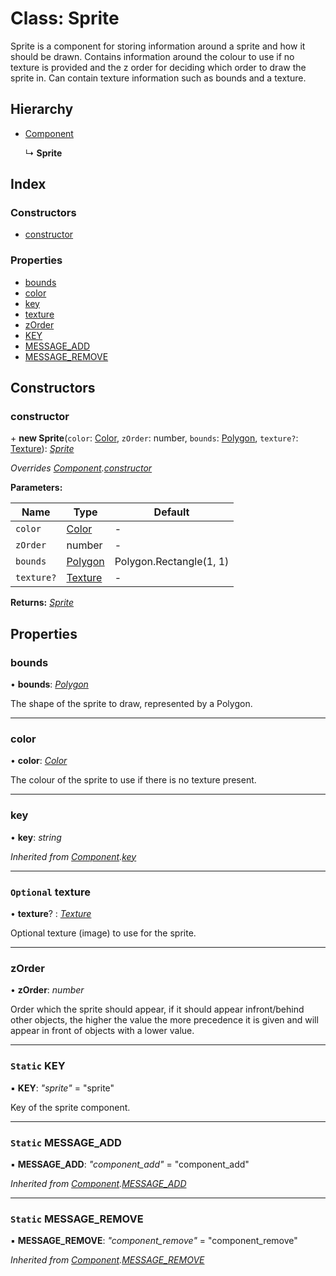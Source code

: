 
# Class: Sprite

Sprite is a component for storing information around a sprite
and how it should be drawn. Contains information around the
colour to use if no texture is provided and the z order for
deciding which order to draw the sprite in.
Can contain texture information such as bounds and a texture.

## Hierarchy

* [Component](component.md)

  ↳ **Sprite**

## Index

### Constructors

* [constructor](sprite.md#constructor)

### Properties

* [bounds](sprite.md#bounds)
* [color](sprite.md#color)
* [key](sprite.md#key)
* [texture](sprite.md#optional-texture)
* [zOrder](sprite.md#zorder)
* [KEY](sprite.md#static-key)
* [MESSAGE_ADD](sprite.md#static-message_add)
* [MESSAGE_REMOVE](sprite.md#static-message_remove)

## Constructors

###  constructor

\+ **new Sprite**(`color`: [Color](color.md), `zOrder`: number, `bounds`: [Polygon](polygon.md), `texture?`: [Texture](texture.md)): *[Sprite](sprite.md)*

*Overrides [Component](component.md).[constructor](component.md#constructor)*

**Parameters:**

Name | Type | Default |
------ | ------ | ------ |
`color` | [Color](color.md) | - |
`zOrder` | number | - |
`bounds` | [Polygon](polygon.md) | Polygon.Rectangle(1, 1) |
`texture?` | [Texture](texture.md) | - |

**Returns:** *[Sprite](sprite.md)*

## Properties

###  bounds

• **bounds**: *[Polygon](polygon.md)*

The shape of the sprite to draw, represented by a Polygon.

___

###  color

• **color**: *[Color](color.md)*

The colour of the sprite to use if there is no texture present.

___

###  key

• **key**: *string*

*Inherited from [Component](component.md).[key](component.md#key)*

___

### `Optional` texture

• **texture**? : *[Texture](texture.md)*

Optional texture (image) to use for the sprite.

___

###  zOrder

• **zOrder**: *number*

Order which the sprite should appear, if it should appear infront/behind other
objects, the higher the value the more precedence it is given and will
appear in front of objects with a lower value.

___

### `Static` KEY

▪ **KEY**: *"sprite"* = "sprite"

Key of the sprite component.

___

### `Static` MESSAGE_ADD

▪ **MESSAGE_ADD**: *"component_add"* = "component_add"

*Inherited from [Component](component.md).[MESSAGE_ADD](component.md#static-message_add)*

___

### `Static` MESSAGE_REMOVE

▪ **MESSAGE_REMOVE**: *"component_remove"* = "component_remove"

*Inherited from [Component](component.md).[MESSAGE_REMOVE](component.md#static-message_remove)*
